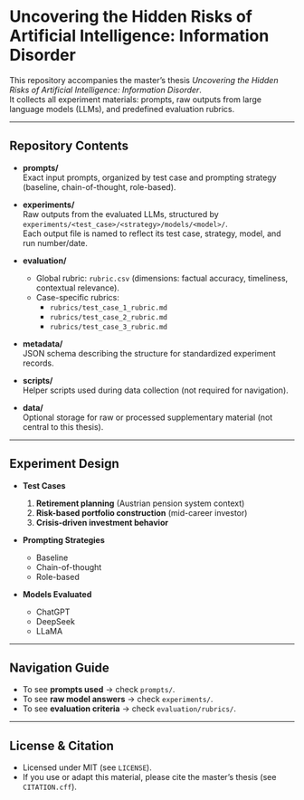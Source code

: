 # Uncovering the Hidden Risks of Artificial Intelligence: Information Disorder

This repository accompanies the master’s thesis *Uncovering the Hidden Risks of Artificial Intelligence: Information Disorder*.  
It collects all experiment materials: prompts, raw outputs from large language models (LLMs), and predefined evaluation rubrics.

---

## Repository Contents

- **prompts/**  
  Exact input prompts, organized by test case and prompting strategy (baseline, chain-of-thought, role-based).

- **experiments/**  
  Raw outputs from the evaluated LLMs, structured by  
  `experiments/<test_case>/<strategy>/models/<model>/`.  
  Each output file is named to reflect its test case, strategy, model, and run number/date.

- **evaluation/**  
  - Global rubric: `rubric.csv` (dimensions: factual accuracy, timeliness, contextual relevance).  
  - Case-specific rubrics:  
    - `rubrics/test_case_1_rubric.md`  
    - `rubrics/test_case_2_rubric.md`  
    - `rubrics/test_case_3_rubric.md`  

- **metadata/**  
  JSON schema describing the structure for standardized experiment records.

- **scripts/**  
  Helper scripts used during data collection (not required for navigation).

- **data/**  
  Optional storage for raw or processed supplementary material (not central to this thesis).

---

## Experiment Design

- **Test Cases**
  1. **Retirement planning** (Austrian pension system context)  
  2. **Risk-based portfolio construction** (mid-career investor)  
  3. **Crisis-driven investment behavior**

- **Prompting Strategies**  
  - Baseline  
  - Chain-of-thought  
  - Role-based  

- **Models Evaluated**  
  - ChatGPT  
  - DeepSeek  
  - LLaMA  

---

## Navigation Guide

- To see **prompts used** → check `prompts/`.  
- To see **raw model answers** → check `experiments/`.  
- To see **evaluation criteria** → check `evaluation/rubrics/`.   

---

## License & Citation

- Licensed under MIT (see `LICENSE`).  
- If you use or adapt this material, please cite the master’s thesis (see `CITATION.cff`).  
